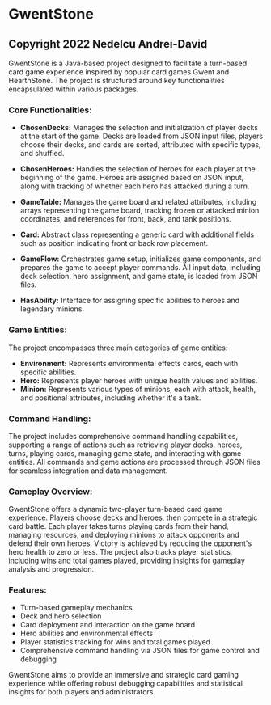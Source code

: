 # GwentStone
## Copyright 2022 Nedelcu Andrei-David

GwentStone is a Java-based project designed to facilitate a turn-based card game experience inspired by popular card games Gwent and HearthStone. The project is structured around key functionalities encapsulated within various packages.

### Core Functionalities:

- **ChosenDecks:** Manages the selection and initialization of player decks at the start of the game. Decks are loaded from JSON input files, players choose their decks, and cards are sorted, attributed with specific types, and shuffled.

- **ChosenHeroes:** Handles the selection of heroes for each player at the beginning of the game. Heroes are assigned based on JSON input, along with tracking of whether each hero has attacked during a turn.

- **GameTable:** Manages the game board and related attributes, including arrays representing the game board, tracking frozen or attacked minion coordinates, and references for front, back, and tank positions.

- **Card:** Abstract class representing a generic card with additional fields such as position indicating front or back row placement.

- **GameFlow:** Orchestrates game setup, initializes game components, and prepares the game to accept player commands. All input data, including deck selection, hero assignment, and game state, is loaded from JSON files.

- **HasAbility:** Interface for assigning specific abilities to heroes and legendary minions.

### Game Entities:

The project encompasses three main categories of game entities:

- **Environment:** Represents environmental effects cards, each with specific abilities.
- **Hero:** Represents player heroes with unique health values and abilities.
- **Minion:** Represents various types of minions, each with attack, health, and positional attributes, including whether it's a tank.

### Command Handling:

The project includes comprehensive command handling capabilities, supporting a range of actions such as retrieving player decks, heroes, turns, playing cards, managing game state, and interacting with game entities. All commands and game actions are processed through JSON files for seamless integration and data management.

### Gameplay Overview:

GwentStone offers a dynamic two-player turn-based card game experience. Players choose decks and heroes, then compete in a strategic card battle. Each player takes turns playing cards from their hand, managing resources, and deploying minions to attack opponents and defend their own heroes. Victory is achieved by reducing the opponent's hero health to zero or less. The project also tracks player statistics, including wins and total games played, providing insights for gameplay analysis and progression.

### Features:

- Turn-based gameplay mechanics
- Deck and hero selection 
- Card deployment and interaction on the game board
- Hero abilities and environmental effects
- Player statistics tracking for wins and total games played
- Comprehensive command handling via JSON files for game control and debugging

GwentStone aims to provide an immersive and strategic card gaming experience while offering robust debugging capabilities and statistical insights for both players and administrators.
